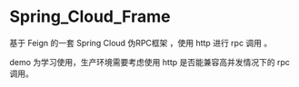 # Spring_Cloud_Frame
 
基于 Feign 的一套 Spring Cloud 伪RPC框架 ，使用 http 进行 rpc 调用 。

demo 为学习使用，生产环境需要考虑使用 http 是否能兼容高并发情况下的 rpc 调用。
